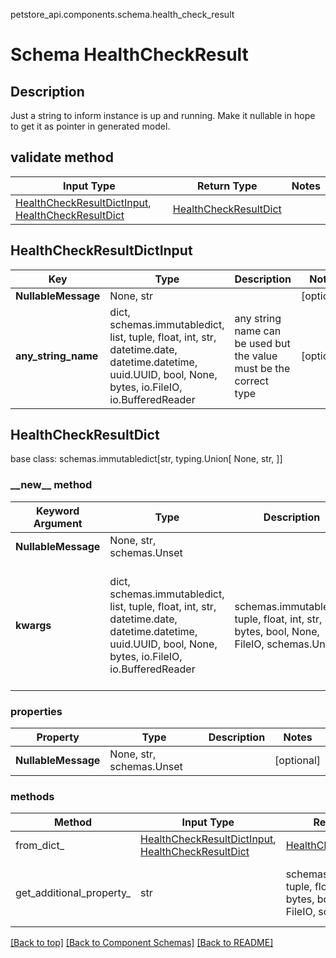 petstore_api.components.schema.health_check_result
# Schema HealthCheckResult

## Description
Just a string to inform instance is up and running. Make it nullable in hope to get it as pointer in generated model.

## validate method
Input Type | Return Type | Notes
------------ | ------------- | -------------
[HealthCheckResultDictInput](#healthcheckresultdictinput), [HealthCheckResultDict](#healthcheckresultdict) | [HealthCheckResultDict](#healthcheckresultdict) |

## HealthCheckResultDictInput
Key | Type |  Description | Notes
------------ | ------------- | ------------- | -------------
**NullableMessage** | None, str |  | [optional]
**any_string_name** | dict, schemas.immutabledict, list, tuple, float, int, str, datetime.date, datetime.datetime, uuid.UUID, bool, None, bytes, io.FileIO, io.BufferedReader | any string name can be used but the value must be the correct type | [optional]

## HealthCheckResultDict
base class: schemas.immutabledict[str, typing.Union[
    None,
    str,
]]

### &lowbar;&lowbar;new&lowbar;&lowbar; method
Keyword Argument | Type | Description | Notes
---------------- | ---- | ----------- | -----
**NullableMessage** | None, str, schemas.Unset |  | [optional]
**kwargs** | dict, schemas.immutabledict, list, tuple, float, int, str, datetime.date, datetime.datetime, uuid.UUID, bool, None, bytes, io.FileIO, io.BufferedReader | schemas.immutabledict, tuple, float, int, str, bytes, bool, None, FileIO, schemas.Unset | any string name can be used but the value must be the correct type | [optional] typed value is accessed with the get_additional_property_ method

### properties
Property | Type | Description | Notes
-------- | ---- | ----------- | -----
**NullableMessage** | None, str, schemas.Unset |  | [optional]

### methods
Method | Input Type | Return Type | Notes
------ | ---------- | ----------- | ------
from_dict_ | [HealthCheckResultDictInput](#healthcheckresultdictinput), [HealthCheckResultDict](#healthcheckresultdict) | [HealthCheckResultDict](#healthcheckresultdict) | a constructor
get_additional_property_ | str | schemas.immutabledict, tuple, float, int, str, bytes, bool, None, FileIO, schemas.Unset | provides type safety for additional properties

[[Back to top]](#top) [[Back to Component Schemas]](../../../README.md#Component-Schemas) [[Back to README]](../../../README.md)
